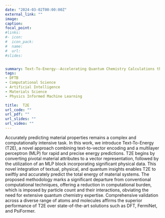 ```yaml
---
date: "2024-03-02T00:00:00Z"
external_link: ""
image:
caption: 
focal_point: 
#links:
#- icon: 
#  icon_pack: 
#  name: 
#  url: 
#slides: 


summary: Text-To-Energy--Accelerating Quantum Chemistry Calculations through Enhanced Text-to-Vector Encoding and Orbital-Aware Multilayer Perceptron
tags:
- DFTB
- Computational Science
- Artificial Intelligence
- Materials Science
- Physics Informed Machine Learning

title:  T2E
url_code: ""
url_pdf: ""
url_slides: ""
url_video: ""
---
```

Accurately predicting material properties remains a complex and computationally intensive task. In this work, we introduce Text-To-Energy (T2E), a novel approach combining text-to-vector encoding and a multilayer perceptron (MLP) for rapid and precise energy predictions. T2E begins by converting pivotal material attributes to a vector representation, followed by the utilization of an MLP block incorporating significant physical data. This novel integration of textual, physical, and quantum insights enables T2E to swiftly and accurately predict the total energy of material systems. The proposed methodology marks a significant departure from conventional computational techniques, offering a reduction in computational burden, which is imposed by particle count and their interactions, obviating the need for extensive quantum chemistry expertise. Comprehensive validation across a diverse range of atoms and molecules affirms the superior performance of T2E over state-of-the-art solutions such as DFT, FermiNet, and PsiFormer. 
